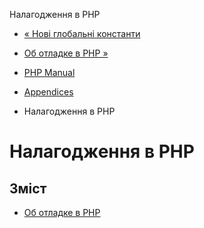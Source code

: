 Налагодження в PHP

-   [« Нові глобальні константи](migration56.constants.html)
    
-   [Об отладке в PHP »](debugger-about.html)
    
-   [PHP Manual](index.html)
    
-   [Appendices](appendices.html)
    
-   Налагодження в PHP
    

# Налагодження в PHP

## Зміст

-   [Об отладке в PHP](debugger-about.html)